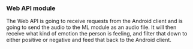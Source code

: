### Web API module

The Web API is going to receive requests from the Android client and is going to send the audio to the ML module as an audio file. It will then receive what kind of emotion the person is feeling, and filter that down to either positive or negative and feed that back to the Android client.
